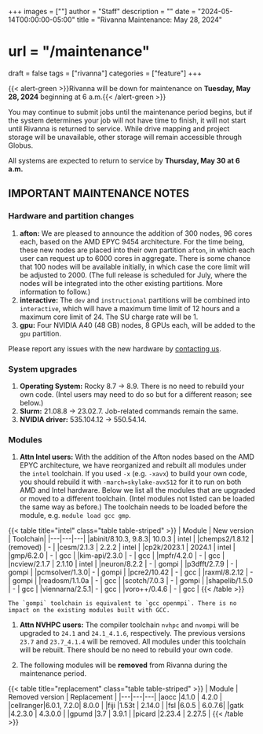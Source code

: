 +++
images = [""]
author = "Staff"
description = ""
date = "2024-05-14T00:00:00-05:00"
title = "Rivanna Maintenance: May 28, 2024"
# url = "/maintenance"
draft = false
tags = ["rivanna"]
categories = ["feature"]
+++

{{< alert-green >}}Rivanna will be down for maintenance on <strong>Tuesday, May 28, 2024</strong> beginning at 6 a.m.{{< /alert-green >}}

You may continue to submit jobs until the maintenance period begins, but if the system determines your job will not have time to finish, it will not start until Rivanna is returned to service. While drive mapping and project storage will be unavailable, other storage will remain accessible through Globus.

All systems are expected to return to service by **Thursday, May 30 at 6 a.m.**

## IMPORTANT MAINTENANCE NOTES

### Hardware and partition changes

1. **afton:** We are pleased to announce the addition of 300 nodes, 96 cores each, based on the AMD EPYC 9454 architecture. For the time being, these new nodes are placed into their own partition `afton`, in which each user can request up to 6000 cores in aggregate. There is some chance that 100 nodes will be available initially, in which case the core limit will be adjusted to 2000. (The full release is scheduled for July, where the nodes will be integrated into the other existing partitions. More information to follow.)
1. **interactive:** The `dev` and `instructional` partitions will be combined into `interactive`, which will have a maximum time limit of 12 hours and a maximum core limit of 24. The SU charge rate will be 1.
1. **gpu:** Four NVIDIA A40 (48 GB) nodes, 8 GPUs each, will be added to the `gpu` partition.

Please report any issues with the new hardware by [contacting us](https://www.rc.virginia.edu/form/support-request/).

### System upgrades
1. **Operating System:** Rocky 8.7 &rarr; 8.9. There is no need to rebuild your own code. (Intel users may need to do so but for a different reason; see below.)
1. **Slurm:** 21.08.8 &rarr; 23.02.7. Job-related commands remain the same.
1. **NVIDIA driver:** 535.104.12 &rarr; 550.54.14.

### Modules

1. **Attn Intel users:** With the addition of the Afton nodes based on the AMD EPYC architecture, we have reorganized and rebuilt all modules under the `intel` toolchain. If you used `-x` (e.g. `-xavx`) to build your own code, you should rebuild it with `-march=skylake-avx512` for it to run on both AMD and Intel hardware. Below we list all the modules that are upgraded or moved to a different toolchain. (Intel modules not listed can be loaded the same way as before.) The toolchain needs to be loaded before the module, e.g. `module load gcc gmp`.

{{< table title="intel" class="table table-striped" >}}
    | Module | New version | Toolchain|
    |---|---|---|
    |abinit/8.10.3, 9.8.3| 10.0.3 | intel |
    |chemps2/1.8.12 | (removed)  | - | 
    |cesm/2.1.3     | 2.2.2  | intel | 
    |cp2k/2023.1    | 2024.1 | intel |
    |gmp/6.2.0      | -      | gcc |
    |kim-api/2.3.0  | -      | gcc |
    |mpfr/4.2.0     | -      | gcc |
    |ncview/2.1.7   | 2.1.10 | intel |
    |neuron/8.2.2   | -      | gompi |
    |p3dfft/2.7.9   | -      | gompi |
    |pcmsolver/1.3.0| -      | gompi |
    |pcre2/10.42    | -      | gcc |
    |raxml/8.2.12   | -      | gompi |
    |readosm/1.1.0a | -      | gcc |
    |scotch/7.0.3   | -      | gompi |
    |shapelib/1.5.0 | -      | gcc |
    |viennarna/2.5.1| -      | gcc |
    |voro++/0.4.6   | -      | gcc |
{{< /table >}}

    The `gompi` toolchain is equivalent to `gcc openmpi`. There is no impact on the existing modules built with GCC.

1. **Attn NVHPC users:** The compiler toolchain `nvhpc` and `nvompi` will be upgraded to `24.1` and `24.1_4.1.6`, respectively. The previous versions `23.7` and `23.7_4.1.4` will be removed. All modules under this toolchain will be rebuilt. There should be no need to rebuild your own code.

1. The following modules will be **removed** from Rivanna during the maintenance period.

{{< table title="replacement" class="table table-striped" >}}
    | Module | Removed version | Replacement |
    |---|---|---|
    |aocc      |4.1.0   | 4.2.0 |
    |cellranger|6.0.1, 7.2.0| 8.0.0 |
    |fiji      |1.53t   | 2.14.0 |
    |fsl       |6.0.5   | 6.0.7.6|
    |gatk      |4.2.3.0 | 4.3.0.0 |
    |gpumd     |3.7     | 3.9.1   |
    |picard    |2.23.4  | 2.27.5 |
{{< /table >}}
